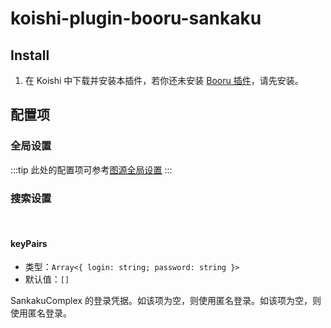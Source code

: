 # koishi-plugin-booru-sankaku

## Install

1. 在 Koishi 中下载并安装本插件，若你还未安装 [Booru 插件](../index.md)，请先安装。

## 配置项

### 全局设置

:::tip
此处的配置项可参考[图源全局设置](../config#图源全局设置)
:::

### 搜索设置

<br>

#### keyPairs

- 类型：`Array<{ login: string; password: string }>`
- 默认值：`[]`

SankakuComplex 的登录凭据。如该项为空，则使用匿名登录。如该项为空，则使用匿名登录。
